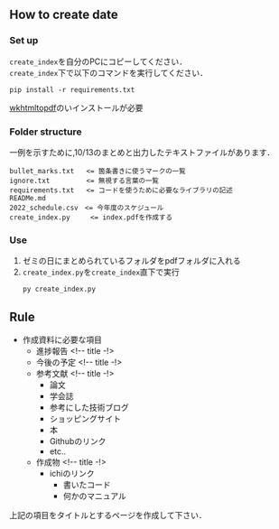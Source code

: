 ## How to create date

### Set up
`create_index`を自分のPCにコピーしてください．\
`create_index`下で以下のコマンドを実行してください．
```
pip install -r requirements.txt
```
[wkhtmltopdf](https://document.intra-mart.jp/library/forma/public/forma_setup_guide/texts/install/windows/pdf.html)のいインストールが必要


### Folder structure
一例を示すために,10/13のまとめと出力したテキストファイルがあります．
```
bullet_marks.txt   <= 箇条書きに使うマークの一覧
ignore.txt         <= 無視する言葉の一覧
requirements.txt   <= コードを使うために必要なライブラリの記述
READMe.md
2022_schedule.csv　<= 今年度のスケジュール
create_index.py     <= index.pdfを作成する
```

<div style="page-break-before:always"></div>

### Use
1. ゼミの日にまとめられているフォルダをpdfフォルダに入れる
2. `create_index.py`を`create_index`直下で実行
   ```
   py create_index.py
   ```

## Rule
- 作成資料に必要な項目
  - 進捗報告 <!-- title -!>
  - 今後の予定 <!-- title -!>
  - 参考文献 <!-- title -!>
    - 論文
    - 学会誌
    - 参考にした技術ブログ
    - ショッピングサイト
    - 本
    - Githubのリンク
    - etc..
  - 作成物 <!-- title -!>
    - ichiのリンク
      - 書いたコード
      - 何かのマニュアル

上記の項目をタイトルとするページを作成して下さい．
